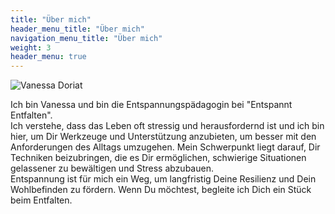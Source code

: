 ```yaml
---
title: "Über mich"
header_menu_title: "Über mich"
navigation_menu_title: "Über mich"
weight: 3
header_menu: true
---
```


![Vanessa Doriat](images/VanessaDoriat.jpg)

Ich bin Vanessa und bin die Entspannungspädagogin bei "Entspannt Entfalten".  
Ich verstehe, dass das Leben oft stressig und herausfordernd ist und ich bin hier, um Dir Werkzeuge und Unterstützung 
anzubieten, um besser mit den Anforderungen des Alltags umzugehen. Mein Schwerpunkt liegt darauf, Dir Techniken beizubringen, 
die es Dir ermöglichen, schwierige Situationen gelassener zu bewältigen und Stress abzubauen.  
Entspannung ist für mich ein Weg, um langfristig Deine Resilienz und Dein Wohlbefinden zu fördern. 
Wenn Du möchtest, begleite ich Dich ein Stück beim Entfalten. 
